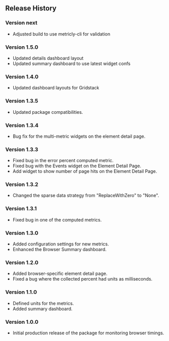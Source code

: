 ## Release History

### Version next

* Adjusted build to use metricly-cli for validation

### Version 1.5.0

* Updated details dashboard layout
* Updated summary dashboard to use latest widget confs

### Version 1.4.0

* Updated dashboard layouts for Gridstack

### Version 1.3.5

* Updated package compatibilities.

### Version 1.3.4

* Bug fix for the multi-metric widgets on the element detail page.

### Version 1.3.3

* Fixed bug in the error percent computed metric.
* Fixed bug with the Events widget on the Element Detail Page.
* Add widget to show number of page hits on the Element Detail Page.

### Version 1.3.2

* Changed the sparse data strategy from "ReplaceWithZero" to "None".

### Version 1.3.1

* Fixed bug in one of the computed metrics.

### Version 1.3.0

* Added configuration settings for new metrics.
* Enhanced the Browser Summary dashboard.

### Version 1.2.0

* Added browser-specific element detail page.
* Fixed a bug where the collected percent had units as milliseconds.

### Version 1.1.0

* Defined units for the metrics.
* Added summary dashboard.

### Version 1.0.0

* Initial production release of the package for monitoring browser timings.